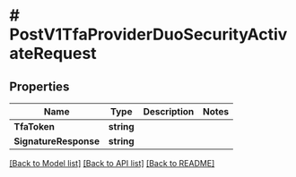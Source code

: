 # # PostV1TfaProviderDuoSecurityActivateRequest


## Properties 


Name | Type | Description | Notes
------------ | ------------- | ------------- | -------------
**TfaToken**| **string** |   |
**SignatureResponse**| **string** |   |


[[Back to Model list]](../../README.md#models) [[Back to API list]](../../README.md#endpoints) [[Back to README]](../../README.md)

